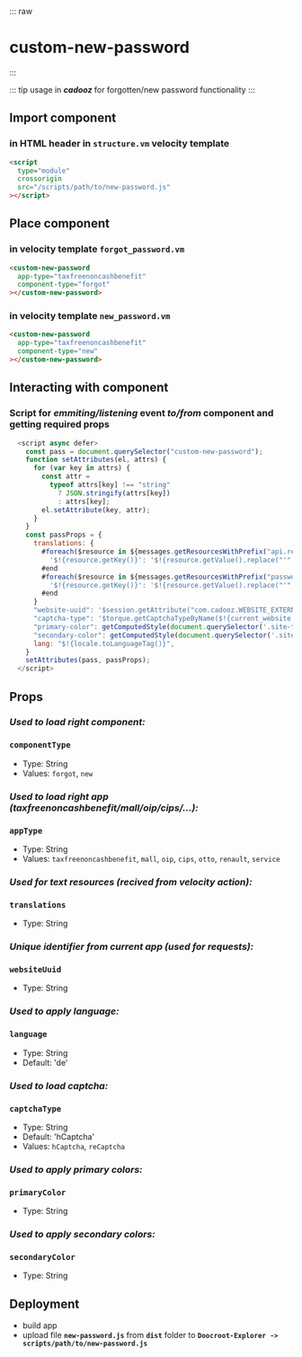 ::: raw

<h1 class="heading">custom-new-password</h1>
:::

::: tip usage
in **_cadooz_** for forgotten/new password functionality
:::

## Import component

### in HTML header in `structure.vm` velocity template

```html
<script
  type="module"
  crossorigin
  src="/scripts/path/to/new-password.js"
></script>
```

## Place component

### in velocity template `forgot_password.vm`

```html
<custom-new-password
  app-type="taxfreenoncashbenefit"
  component-type="forgot"
></custom-new-password>
```

### in velocity template `new_password.vm`

```html
<custom-new-password
  app-type="taxfreenoncashbenefit"
  component-type="new"
></custom-new-password>
```

## Interacting with component

### Script for _emmiting/listening_ event _to/from_ component and getting required props

```js
  <script async defer>
    const pass = document.querySelector("custom-new-password");
    function setAttributes(el, attrs) {
      for (var key in attrs) {
        const attr =
          typeof attrs[key] !== "string"
            ? JSON.stringify(attrs[key])
            : attrs[key];
        el.setAttribute(key, attr);
      }
    }
    const passProps = {
      translations: {
        #foreach($resource in ${messages.getResourcesWithPrefix("api.rest", "shop.ebc")})
          '$!{resource.getKey()}': '$!{resource.getValue().replace("'", "")}',
        #end
        #foreach($resource in ${messages.getResourcesWithPrefix("passwords")})
          '$!{resource.getKey()}': '$!{resource.getValue().replace("'", "")}',
        #end
      }
      "website-uuid": '$session.getAttribute("com.cadooz.WEBSITE_EXTERNAL_IDENTIFICATION")',
      "captcha-type": '$torque.getCaptchaTypeByName($!{current_website.getAttributeOptionValue('CAPTCHA_TYPE')})',
      "primary-color": getComputedStyle(document.querySelector('.site-title')).color,
      "secondary-color": getComputedStyle(document.querySelector('.site-title')).color,
      lang: "$!{locale.toLanguageTag()}",
    }
    setAttributes(pass, passProps);
  </script>
```

## Props

### **_Used to load right component:_**

### **`componentType`**

- Type: String
- Values: `forgot`, `new`

### **_Used to load right app (taxfreenoncashbenefit/mall/oip/cips/...):_**

### **`appType`**

- Type: String
- Values: `taxfreenoncashbenefit`, `mall`, `oip`, `cips`, `otto`, `renault`, `service`

### **_Used for text resources (recived from velocity action):_**

### **`translations`**

- Type: String

### **_Unique identifier from current app (used for requests):_**

### **`websiteUuid`**

- Type: String

### **_Used to apply language:_**

### **`language`**

- Type: String
- Default: 'de'

### **_Used to load captcha:_**

### **`captchaType`**

- Type: String
- Default: 'hCaptcha'
- Values: `hCaptcha`, `reCaptcha`

### **_Used to apply primary colors:_**

### **`primaryColor`**

- Type: String

### **_Used to apply secondary colors:_**

### **`secondaryColor`**

- Type: String

## Deployment

- build app
- upload file **`new-password.js`** from **`dist`** folder to **`Doocroot-Explorer -> scripts/path/to/new-password.js`**
